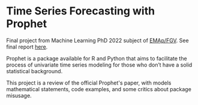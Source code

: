 # Time Series Forecasting with Prophet

Final project from Machine Learning PhD 2022 subject of [EMAp/FGV](https://emap.fgv.br/). See final report [here](https://github.com/reneroliveira/ts-forecasting-prophet/blob/main/report.pdf).

Prophet is a package available for R and Python that aims to facilitate the process of univariate time series modeling for those who don’t have a solid statistical background.

This project is a review of the official Prophet's paper, with models mathematical statements, code examples, and some critics about package misusage.
